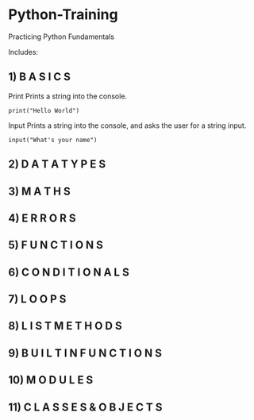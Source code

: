 # Python-Training
Practicing Python Fundamentals

Includes:

## 1) B A S I C S

Print
Prints a string into the console.
```
print("Hello World")
```
Input
Prints a string into the console,
and asks the user for a string input.
```
input("What's your name")
```
## 2) D A T A T Y P E S

## 3) M A T H S

## 4) E R R O R S

## 5) F U N C T I O N S

## 6) C O N D I T I O N A L S

## 7) L O O P S

## 8) L I S T M E T H O D S

## 9) B U I L T I N F U N C T I O N S

## 10) M O D U L E S

## 11) C L A S S E S & O B J E C T S
